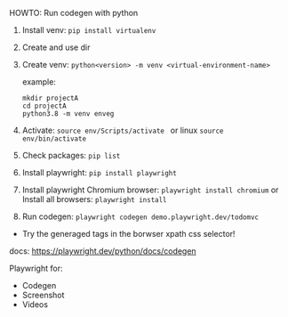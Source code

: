 HOWTO: Run codegen with python

1. Install venv: `pip install virtualenv`

1. Create and use dir

1. Create venv: `python<version> -m venv <virtual-environment-name>` 

    example: 
    ```
    mkdir projectA
    cd projectA
    python3.8 -m venv enveg 
    ```
1. Activate: `source env/Scripts/activate ` or linux `source env/bin/activate` 

1. Check packages: `pip list`

1. Install playwright: `pip install playwright`

1. Install playwright Chromium browser: `playwright install chromium` or Install all browsers: `playwright install`

1. Run codegen: `playwright codegen demo.playwright.dev/todomvc`

- Try the generaged tags in the borwser xpath css selector!

docs: https://playwright.dev/python/docs/codegen


Playwright for:
- Codegen
- Screenshot
- Videos
